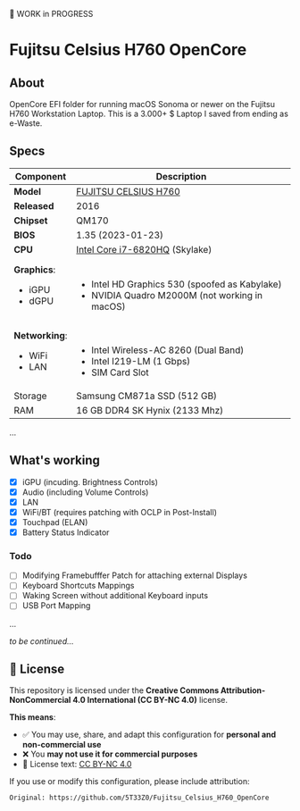 🚧 WORK in PROGRESS

# Fujitsu Celsius H760 OpenCore

## About
OpenCore EFI folder for running macOS Sonoma or newer on the Fujitsu H760 Workstation Laptop. This is a 3.000+ $ Laptop I saved from ending as e-Waste.

## Specs

Component | Description
----------|------------
**Model**     | [FUJITSU CELSIUS H760](https://www.fujitsu.com/hk/products/computing/pc/workstations/celsius-h760/)
**Released**  | 2016
**Chipset**   | QM170
**BIOS**      | 1.35 (2023-01-23)
**CPU**       | [Intel Core i7-6820HQ](https://www.intel.com/content/www/us/en/products/sku/88970/intel-core-i76820hq-processor-8m-cache-up-to-3-60-ghz/specifications.html) (Skylake)
**Graphics**: <ul><li>iGPU <li> dGPU | <br><ul><li>Intel HD Graphics 530 (spoofed as Kabylake) <li> NVIDIA Quadro M2000M (not working in macOS)
**Networking**: <ul><li> WiFi <li>LAN| <br><ul><li>Intel Wireless-AC 8260 (Dual Band) <li>Intel I219-LM (1 Gbps) <li> SIM Card Slot
Storage  | Samsung CM871a SSD (512 GB)
RAM | 16 GB DDR4 SK Hynix (2133 Mhz)
…

## What's working

- [x] iGPU (incuding. Brightness Controls)
- [x] Audio (including Volume Controls)
- [x] LAN
- [x] WiFi/BT (requires patching with OCLP in Post-Install)
- [x] Touchpad (ELAN)
- [x] Battery Status Indicator

### Todo
- [ ] Modifying Framebufffer Patch for attaching external Displays
- [ ] Keyboard Shortcuts Mappings
- [ ] Waking Screen without additional Keyboard inputs
- [ ] USB Port Mapping

…

*to be continued…*

## 📜 License

This repository is licensed under the **Creative Commons Attribution-NonCommercial 4.0 International (CC BY-NC 4.0)** license.

**This means**:

- ✅ You may use, share, and adapt this configuration for **personal and non-commercial use**
- ❌ You **may not use it for commercial purposes**
- 🔗 License text: [CC BY-NC 4.0](https://creativecommons.org/licenses/by-nc/4.0/)

If you use or modify this configuration, please include attribution:

`Original: https://github.com/5T33Z0/Fujitsu_Celsius_H760_OpenCore`
